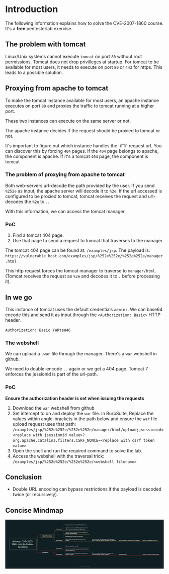 # Introduction

The following information explains how to solve the CVE-2007-1860 course. It's a **free** pentesterlab exercise.

## The problem with tomcat

Linux/Unix systems cannot execute `tomcat` on port `80` without root permissions. Tomcat does not drop privilleges at startup. For tomcat to be available for most users, it needs to execute on port `80` or `443` for https. This leads to a possible solution.

## Proxying from apache to tomcat

To make the tomcat instance available for most users, an apache instance executes on port `80` and proxies the traffic to tomcat running at a higher port.

These two instances can execute on the same server or not.

The apache instance decides if the request should be proxied to tomcat or not.

It's important to figure out which instance handles the `HTTP` request url. You can discover this by forcing `404` pages. If the `404` page belongs to apache, the component is apache. If it's a tomcat `404` page, the component is tomcat

### The problem of proxying from apache to tomcat

Both web-servers url-decode the path provided by the user. If you send `%252e` as input, the apache server will decode it to `%2e`. If the url accessed is configured to be proxied to tomcat, tomcat receives the request and url-decodes the `%2e` to `.`.

With this information, we can access the tomcat manager. 

### PoC

1. Find a tomcat 404 page.
2. Use that page to send a request to tomcat that traverses to the manager.


The tomcat 404 page can be found at: `/examples/jsp`. The payload is: `https://vulnerable_host.com/examples/jsp/%252e%252e/%252e%252e/manager.html`

This http request forces the tomcat manager to traverse to `manager/html`. (Tomcat receives the request as `%2e` and decodes it to `.` before processing it).

## In we go

This instance of tomcat uses the default credentials `admin:`. We can base64 encode this and send it as input through the `<Authorization: Basic>` HTTP header.

`Authorization: Basic YWRtaW46`

### The webshell

We can upload a `.war` file through the manager. There's a `war` webshell in github.

We need to double-encode `..` again or we get a 404 page.
Tomcat 7 enforces the jessionid is part of the url-path.

### PoC

**Ensure the authorization header is set when issuing the requests**

1. Download the  `war` webshell from github
2. Set intercept to on and deploy the `war` file. In BurpSuite, Replace the values within angle-brackets in the path below and ensure the `war` file upload request uses that path:
    `/examples/jsp/%252e%252e/%252e%252e/manager/html/upload;jsessionid=<replace with jsessionid value>?org.apache.catalina.filters.CSRF_NONCE=<replace with csrf token value>`
3. Open the shell and run the required command to solve the lab.
4. Access the webshell with the traversal trick: `/examples/jsp/%252e%252e/%252e%252e/<webshell filename>`

## Conclusion

 - Double URL encoding can bypass restrictions if the payload is decoded twice (or recursively).

## Concise Mindmap

![!\[MindMap\](<../static/writeups/Writeup. CVE-2007-1860 mod_jk double-decoding.png>)](<../../static/writeups/Writeup. CVE-2007-1860 mod_jk double-decoding.png>)